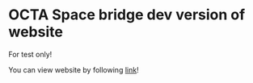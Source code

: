 # OCTA Space bridge dev version of website
For test only!

You can view website by following <a href="[https://en.wikipedia.org/wiki/Block_cipher_mode_of_operation#Cipher_block_chaining_(CBC)](https://grandf17.github.io/bridge/)" target="_blank">link</a>!
